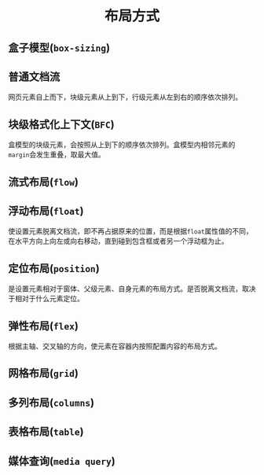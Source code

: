 <h1 align="center">布局方式</h1>

## 盒子模型(`box-sizing`)

## 普通文档流

网页元素自上而下，块级元素从上到下，行级元素从左到右的顺序依次排列。

## 块级格式化上下文(`BFC`)

盒模型的块级元素，会按照从上到下的顺序依次排列。盒模型内相邻元素的`margin`会发生重叠，取最大值。

## 流式布局(`flow`)

## 浮动布局(`float`)

使设置元素脱离文档流，即不再占据原来的位置，而是根据`float`属性值的不同，在水平方向上向左或向右移动，直到碰到包含框或者另一个浮动框为止。

## 定位布局(`position`)

是设置元素相对于窗体、父级元素、自身元素的布局方式。是否脱离文档流，取决于相对于什么元素定位。

## 弹性布局(`flex`)

根据主轴、交叉轴的方向，使元素在容器内按照配置内容的布局方式。

## 网格布局(`grid`)

## 多列布局(`columns`)

## 表格布局(`table`)

## 媒体查询(`media query`)
